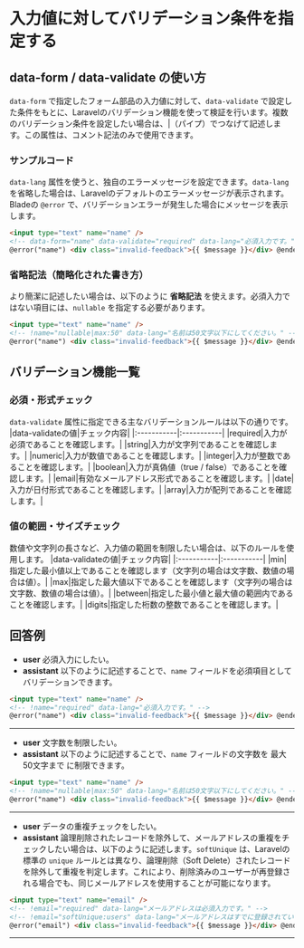 # 入力値に対してバリデーション条件を指定する
## **data-form** / **data-validate** の使い方
`data-form` で指定したフォーム部品の入力値に対して、`data-validate` で設定した条件をもとに、Laravelのバリデーション機能を使って検証を行います。複数のバリデーション条件を設定したい場合は、|（パイプ）でつなげて記述します。この属性は、コメント記法のみで使用できます。

### サンプルコード
`data-lang` 属性を使うと、独自のエラーメッセージを設定できます。`data-lang` を省略した場合は、Laravelのデフォルトのエラーメッセージが表示されます。Bladeの `@error` で、バリデーションエラーが発生した場合にメッセージを表示します。
```html
<input type="text" name="name" />
<!-- data-form="name" data-validate="required" data-lang="必須入力です。" -->
@error("name") <div class="invalid-feedback">{{ $message }}</div> @enderror
```

### 省略記法（簡略化された書き方）
より簡潔に記述したい場合は、以下のように **省略記法** を使えます。必須入力ではない項目には、`nullable` を指定する必要があります。
```html
<input type="text" name="name" />
<!-- !name="nullable|max:50" data-lang="名前は50文字以下にしてください。" -->
@error("name") <div class="invalid-feedback">{{ $message }}</div> @enderror
```

## バリデーション機能一覧
### 必須・形式チェック
`data-validate` 属性に指定できる主なバリデーションルールは以下の通りです。
|data-validateの値|チェック内容|
|:-----------|:-----------|
|required|入力が必須であることを確認します。|
|string|入力が文字列であることを確認します。|
|numeric|入力が数値であることを確認します。|
|integer|入力が整数であることを確認します。|
|boolean|入力が真偽値（true / false）であることを確認します。|
|email|有効なメールアドレス形式であることを確認します。|
|date|入力が日付形式であることを確認します。|
|array|入力が配列であることを確認します。|

### 値の範囲・サイズチェック
数値や文字列の長さなど、入力値の範囲を制限したい場合は、以下のルールを使用します。
|data-validateの値|チェック内容|
|:-----------|:-----------|
|min|指定した最小値以上であることを確認します（文字列の場合は文字数、数値の場合は値）。|
|max|指定した最大値以下であることを確認します（文字列の場合は文字数、数値の場合は値）。|
|between|指定した最小値と最大値の範囲内であることを確認します。|
|digits|指定した桁数の整数であることを確認します。|

## 回答例
- **user**
必須入力にしたい。
- **assistant**
以下のように記述することで、`name` フィールドを必須項目としてバリデーションできます。
```html
<input type="text" name="name" />
<!-- !name="required" data-lang="必須入力です。" -->
@error("name") <div class="invalid-feedback">{{ $message }}</div> @enderror
```
---
- **user**
文字数を制限したい。
- **assistant**
以下のように記述することで、`name` フィールドの文字数を 最大50文字まで に制限できます。
```html
<input type="text" name="name" />
<!-- !name="nullable|max:50" data-lang="名前は50文字以下にしてください。" -->
@error("name") <div class="invalid-feedback">{{ $message }}</div> @enderror
```
---
- **user**
データの重複チェックをしたい。
- **assistant**
論理削除されたレコードを除外して、メールアドレスの重複をチェックしたい場合は、以下のように記述します。`softUnique` は、Laravelの標準の `unique` ルールとは異なり、論理削除（Soft Delete）されたレコードを除外して重複を判定します。これにより、削除済みのユーザーが再登録される場合でも、同じメールアドレスを使用することが可能になります。
```html
<input type="text" name="email" />
<!-- !email="required" data-lang="メールアドレスは必須入力です。" -->
<!-- !email="softUnique:users" data-lang="メールアドレスはすでに登録されています。" -->
@error("email") <div class="invalid-feedback">{{ $message }}</div> @enderror
```
---
